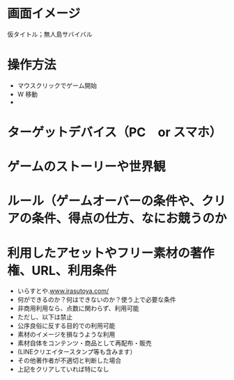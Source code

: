 #  画面イメージ

仮タイトル；無人島サバイバル

#  操作方法
- マウスクリックでゲーム開始
- W 移動
-   

# ターゲットデバイス（PC　or スマホ）




# ゲームのストーリーや世界観






# ルール（ゲームオーバーの条件や、クリアの条件、得点の仕方、なにお競うのか





# 利用したアセットやフリー素材の著作権、URL、利用条件
- いらすとや.www.irasutoya.com/
- 何ができるのか？何はできないのか？使う上で必要な条件
- 非商用利用なら、点数に関わらず、利用可能
- ただし、以下は禁止
- 公序良俗に反する目的での利用可能
- 素材のイメージを損なうような利用
- 素材自体をコンテンツ・商品として再配布・販売
- (LINEクリエイタースタンプ等も含みます）
- その他著作者が不適切と判断した場合
- 上記をクリアしていれば特になし



